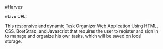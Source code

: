 #Harvest

#Live URL:

This responsive and dynamic Task Organizer Web Application Using HTML, CSS, BootStrap, and Javascript that requires the user to register and sign in to manage and organize his own tasks, which will be saved on local storage.
